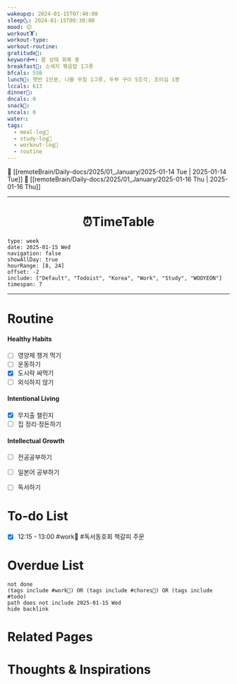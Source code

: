 ```yaml
---
wakeup🌞: 2024-01-15T07:40:00
sleep🌜: 2024-01-15T00:30:00
mood: 😊
workout🏋️: 
workout-type: 
workout-routine: 
gratitude🙏: 
keyword🗝️: 몸 상태 회복 중
breakfast🍳: 소세지 볶음밥 1그릇
bfcals: 550
lunch🍚: 햇반 1인분, 나물 무침 1그릇, 두부 구이 5조각, 조미김 1봉
lccals: 613
dinner🥗: 
dncals: 0
snack🍬: 
sncals: 0
water💧: 
tags:
  - meal-log📝
  - study-log📓
  - workout-log💪
  - routine
---
```


🔺 [[remoteBrain/Daily-docs/2025/01_January/2025-01-14 Tue | 2025-01-14 Tue]]
🔻 [[remoteBrain/Daily-docs/2025/01_January/2025-01-16 Thu | 2025-01-16 Thu]]
___
<h1> <center>⏰TimeTable </center> </h1>

```gEvent
type: week
date: 2025-01-15 Wed
navigation: false
showAllDay: true
hourRange: [8, 24]
offset: -2
include: ["Default", "Todoist", "Korea", "Work", "Study", "WOOYEON"]
timespan: 7
```

--- 


# Routine 

####  Healthy Habits
- [ ] 영양제 챙겨 먹기
- [ ] 운동하기
- [x] 도시락 싸먹기
- [ ] 외식하지 않기 

####  Intentional Living 
- [x] 무지출 챌린지
- [ ] 집 정리·정돈하기

#### Intellectual Growth
- [ ] 전공공부하기
- [ ] 일본어 공부하기
- [ ] 독서하기



# To-do List

- [x] 12:15 - 13:00 #work💼 #독서동호회 책갈피 주문


# Overdue List
```tasks
not done
(tags include #work💼) OR (tags include #chores🧺) OR (tags include #todo)
path does not include 2025-01-15 Wed
hide backlink
```

# Related Pages



# Thoughts & Inspirations

